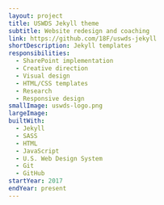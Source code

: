 ```yaml
---
layout: project
title: USWDS Jekyll theme
subtitle: Website redesign and coaching
link: https://github.com/18F/uswds-jekyll
shortDescription: Jekyll templates
responsibilities:
  - SharePoint implementation
  - Creative direction
  - Visual design
  - HTML/CSS templates
  - Research
  - Responsive design
smallImage: uswds-logo.png
largeImage:
builtWith:
  - Jekyll
  - SASS
  - HTML
  - JavaScript
  - U.S. Web Design System
  - Git
  - GitHub
startYear: 2017
endYear: present
---
```


